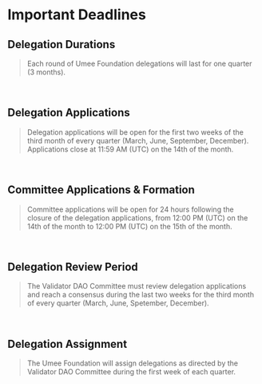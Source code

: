 # Important Deadlines

## Delegation Durations

> Each round of Umee Foundation delegations will last for one quarter (3 months).

<br>

## Delegation Applications

> Delegation applications will be open for the first two weeks of the third month of every quarter (March, June, September, December). Applications close at 11:59 AM (UTC) on the 14th of the month.

<br>

## Committee Applications & Formation

> Committee applications will be open for 24 hours following the closure of the delegation applications, from 12:00 PM (UTC) on the 14th of the month to 12:00 PM (UTC) on the 15th of the month.

<br>

## Delegation Review Period

> The Validator DAO Committee must review delegation applications and reach a consensus during the last two weeks for the third month of every quarter (March, June, Spetember, December).

<br>

## Delegation Assignment

> The Umee Foundation will assign delegations as directed by the Validator DAO Committee during the first week of each quarter.